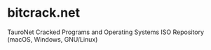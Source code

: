 # bitcrack.net
TauroNet Cracked Programs and Operating Systems ISO Repository (macOS, Windows, GNU/Linux)
